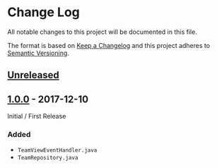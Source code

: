 # Change Log

All notable changes to this project will be documented in this file.

The format is based on [Keep a Changelog](http://keepachangelog.com/)
and this project adheres to [Semantic Versioning](http://semver.org/).

## [Unreleased][]

[Unreleased]: https://github.com/ivans-innovation-lab/my-company-team-materialized-view/compare/1.0.0...HEAD

## [1.0.0][] - 2017-12-10

Initial / First Release

[1.0.0]: https://github.com/ivans-innovation-lab/my-company-team-materialized-view/tree/1.0.0

### Added

- `TeamViewEventHandler.java`
- `TeamRepository.java`

